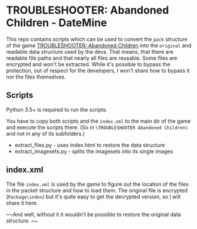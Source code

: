 # TROUBLESHOOTER: Abandoned Children - DateMine

This repo contains scripts which can be used to convert the ``pack`` structure of the game [TROUBLESHOOTER: Abandoned Children](https://store.steampowered.com/app/470310/TROUBLESHOOTER_Abandoned_Children/) into the ``original`` and readable data structure used by the devs.
That means, that there are readable file paths and that nearly all files are reusable. Some files are encrypted and won't be extracted.
While it's possible to bypass the protection, out of respect for the developers, I won't share how to bypass it nor the files themselves.

## Scripts

Python 3.5+ is required to run the scripts.

You have to copy both scripts and the ``index.xml`` to the main dir of the game and execute the scripts there.
(So in ``\TROUBLESHOOTER Abandoned Children\`` and not in any of its subfolders.)

* extract_files.py - uses index.html to restore the data structure
* extract_imagesets.py - splits the imagesets into its single images

## index.xml

The file ``index.xml`` is used by the game to figure out the location of the files in the packet structure and how to load them.
The original file is encrypted (``Package\index``) but it's quite easy to get the decrypted version,
so I will share it here. 

~~And well, without it it wouldn't be possible to restore the original data structure. ~~
